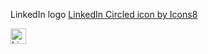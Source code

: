 


LinkedIn logo
<a href="https://icons8.com/icon/114445/linkedin-circled">LinkedIn Circled icon by Icons8</a>

<img src="https://img.icons8.com/color/48/000000/linkedin-circled.png" alt="Linked In Logo" width="25" height="25">